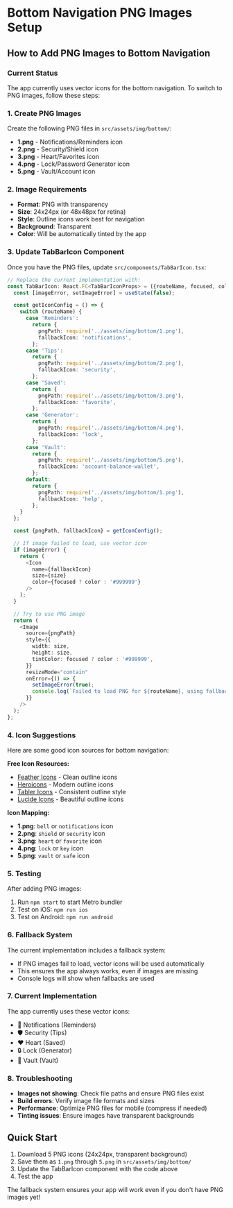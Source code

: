 # Bottom Navigation PNG Images Setup

## How to Add PNG Images to Bottom Navigation

### Current Status
The app currently uses vector icons for the bottom navigation. To switch to PNG images, follow these steps:

### 1. Create PNG Images
Create the following PNG files in `src/assets/img/bottom/`:

- **1.png** - Notifications/Reminders icon
- **2.png** - Security/Shield icon  
- **3.png** - Heart/Favorites icon
- **4.png** - Lock/Password Generator icon
- **5.png** - Vault/Account icon

### 2. Image Requirements
- **Format**: PNG with transparency
- **Size**: 24x24px (or 48x48px for retina)
- **Style**: Outline icons work best for navigation
- **Background**: Transparent
- **Color**: Will be automatically tinted by the app

### 3. Update TabBarIcon Component
Once you have the PNG files, update `src/components/TabBarIcon.tsx`:

```typescript
// Replace the current implementation with:
const TabBarIcon: React.FC<TabBarIconProps> = ({routeName, focused, color, size}) => {
  const [imageError, setImageError] = useState(false);

  const getIconConfig = () => {
    switch (routeName) {
      case 'Reminders':
        return {
          pngPath: require('../assets/img/bottom/1.png'),
          fallbackIcon: 'notifications',
        };
      case 'Tips':
        return {
          pngPath: require('../assets/img/bottom/2.png'),
          fallbackIcon: 'security',
        };
      case 'Saved':
        return {
          pngPath: require('../assets/img/bottom/3.png'),
          fallbackIcon: 'favorite',
        };
      case 'Generator':
        return {
          pngPath: require('../assets/img/bottom/4.png'),
          fallbackIcon: 'lock',
        };
      case 'Vault':
        return {
          pngPath: require('../assets/img/bottom/5.png'),
          fallbackIcon: 'account-balance-wallet',
        };
      default:
        return {
          pngPath: require('../assets/img/bottom/1.png'),
          fallbackIcon: 'help',
        };
    }
  };

  const {pngPath, fallbackIcon} = getIconConfig();

  // If image failed to load, use vector icon
  if (imageError) {
    return (
      <Icon 
        name={fallbackIcon} 
        size={size} 
        color={focused ? color : '#999999'} 
      />
    );
  }

  // Try to use PNG image
  return (
    <Image 
      source={pngPath} 
      style={{
        width: size,
        height: size,
        tintColor: focused ? color : '#999999',
      }}
      resizeMode="contain"
      onError={() => {
        setImageError(true);
        console.log(`Failed to load PNG for ${routeName}, using fallback icon`);
      }}
    />
  );
};
```

### 4. Icon Suggestions
Here are some good icon sources for bottom navigation:

**Free Icon Resources:**
- [Feather Icons](https://feathericons.com/) - Clean outline icons
- [Heroicons](https://heroicons.com/) - Modern outline icons
- [Tabler Icons](https://tabler-icons.io/) - Consistent outline style
- [Lucide Icons](https://lucide.dev/) - Beautiful outline icons

**Icon Mapping:**
- **1.png**: `bell` or `notifications` icon
- **2.png**: `shield` or `security` icon
- **3.png**: `heart` or `favorite` icon
- **4.png**: `lock` or `key` icon
- **5.png**: `vault` or `safe` icon

### 5. Testing
After adding PNG images:
1. Run `npm start` to start Metro bundler
2. Test on iOS: `npm run ios`
3. Test on Android: `npm run android`

### 6. Fallback System
The current implementation includes a fallback system:
- If PNG images fail to load, vector icons will be used automatically
- This ensures the app always works, even if images are missing
- Console logs will show when fallbacks are used

### 7. Current Implementation
The app currently uses these vector icons:
- 🔔 Notifications (Reminders)
- 🛡️ Security (Tips)
- ❤️ Heart (Saved)
- 🔒 Lock (Generator)
- 🏦 Vault (Vault)

### 8. Troubleshooting
- **Images not showing**: Check file paths and ensure PNG files exist
- **Build errors**: Verify image file formats and sizes
- **Performance**: Optimize PNG files for mobile (compress if needed)
- **Tinting issues**: Ensure images have transparent backgrounds

## Quick Start
1. Download 5 PNG icons (24x24px, transparent background)
2. Save them as `1.png` through `5.png` in `src/assets/img/bottom/`
3. Update the TabBarIcon component with the code above
4. Test the app

The fallback system ensures your app will work even if you don't have PNG images yet!
